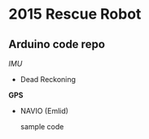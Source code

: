 2015 Rescue Robot
==============

Arduino code repo
--------------

*IMU*

- Dead Reckoning

**GPS**

- NAVIO (Emlid)

    sample code